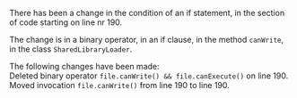 There has been a change in the condition of an if statement, in the section of code starting on line nr 190.
  
The change is in a binary operator, in an if clause, in the method ```canWrite```, in the class ```SharedLibraryLoader```.
  
The following changes have been made:  
Deleted binary operator ```file.canWrite() && file.canExecute()``` on line 190.  
Moved invocation ```file.canWrite()``` from line 190 to line 190.  
